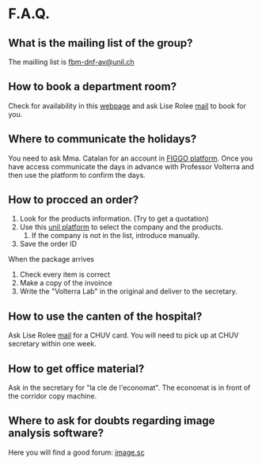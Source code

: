 # F.A.Q.

## What is the mailing list of the group?
The mailling list is [fbm-dnf-av@unil.ch](fbm-dnf-av@unil.ch)

## How to book a department room?
Check for availability in this [webpage](https://www2.unil.ch/dbcm-adm/Reservation_salles_PUBLIQUES/web/month.php) and ask Lise Rolee [mail](mailto:lise.rolee@unil.ch) to book for you.

## Where to communicate the holidays?
You need to ask Mma. Catalan for an account in [FIGGO platform](https://unildnf.ilucca.ch/figgo). Once you have access communicate the days in advance with Professor Volterra and then use the platform to confirm the days.

## How to procced an order?
1. Look for the products information. (Try to get a quotation)
2. Use this [unil platform](https://www2.unil.ch/dbcm-adm/SiteCommandes/index.php) to select the company and the products.
    1. If the company is not in the list, introduce manually.
3. Save the order ID

When the package arrives
1. Check every item is correct
2. Make a copy of the invoince
3. Write the "Volterra Lab" in the original and deliver to the secretary.

## How to use the canten of the hospital?
Ask Lise Rolee [mail](mailto:lise.rolee@unil.ch) for a CHUV card. You will need to pick up at CHUV secretary within one week.

## How to get office material?
Ask in the secretary for "la cle de l'economat". The economat is in front of the corridor copy machine.

## Where to ask for doubts regarding image analysis software?
Here you will find a good forum: [image.sc](https://forum.image.sc)
